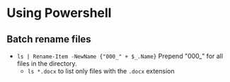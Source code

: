 # Using Powershell

## Batch rename files

- `ls | Rename-Item -NewName {"000_" + $_.Name}` Prepend "000_" for all files in the directory. 
  - `ls *.docx` to list only files with the `.docx` extension
